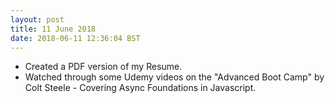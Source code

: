 ```yaml
---
layout: post
title: 11 June 2018 
date: 2018-06-11 12:36:04 BST
---
```

+ Created a PDF version of my Resume. 
+ Watched through some Udemy videos on the "Advanced Boot Camp" by Colt Steele - Covering Async Foundations in Javascript.
